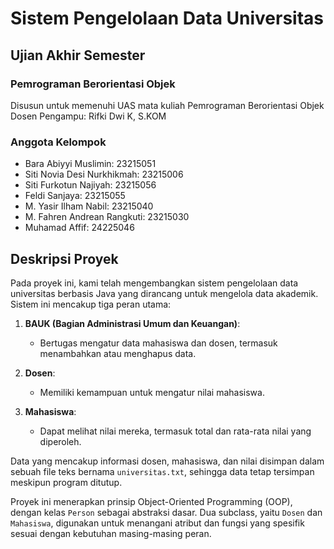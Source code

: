 # Sistem Pengelolaan Data Universitas

## Ujian Akhir Semester
### Pemrograman Berorientasi Objek

Disusun untuk memenuhi UAS mata kuliah Pemrograman Berorientasi Objek  
Dosen Pengampu: Rifki Dwi K, S.KOM

### Anggota Kelompok
- Bara Abiyyi Muslimin: 23215051
- Siti Novia Desi Nurkhikmah: 23215006
- Siti Furkotun Najiyah: 23215056
- Feldi Sanjaya: 23215055
- M. Yasir Ilham Nabil: 23215040
- M. Fahren Andrean Rangkuti: 23215030
- Muhamad Affif: 24225046

## Deskripsi Proyek
Pada proyek ini, kami telah mengembangkan sistem pengelolaan data universitas berbasis Java yang dirancang untuk mengelola data akademik. Sistem ini mencakup tiga peran utama:

1. **BAUK (Bagian Administrasi Umum dan Keuangan)**:
   - Bertugas mengatur data mahasiswa dan dosen, termasuk menambahkan atau menghapus data.

2. **Dosen**:
   - Memiliki kemampuan untuk mengatur nilai mahasiswa.

3. **Mahasiswa**:
   - Dapat melihat nilai mereka, termasuk total dan rata-rata nilai yang diperoleh.

Data yang mencakup informasi dosen, mahasiswa, dan nilai disimpan dalam sebuah file teks bernama `universitas.txt`, sehingga data tetap tersimpan meskipun program ditutup.

Proyek ini menerapkan prinsip Object-Oriented Programming (OOP), dengan kelas `Person` sebagai abstraksi dasar. Dua subclass, yaitu `Dosen` dan `Mahasiswa`, digunakan untuk menangani atribut dan fungsi yang spesifik sesuai dengan kebutuhan masing-masing peran.


